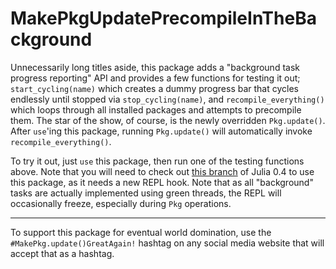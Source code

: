 # MakePkgUpdatePrecompileInTheBackground

Unnecessarily long titles aside, this package adds a "background task progress reporting" API and provides a few functions for testing it out; `start_cycling(name)` which creates a dummy progress bar that cycles endlessly until stopped via `stop_cycling(name)`, and `recompile_everything()` which loops through all installed packages and attempts to precompile them.  The star of the show, of course, is the newly overridden `Pkg.update()`.  After `use`'ing this package, running `Pkg.update()` will automatically invoke `recompile_everything()`.

To try it out, just `use` this package, then run one of the testing functions above.  Note that you will need to check out [this branch](https://github.com/JuliaLang/julia/tree/sf/replready) of Julia 0.4 to use this package, as it needs a new REPL hook.  Note that as all "background" tasks are actually implemented using green threads, the REPL will occasionally freeze, especially during `Pkg` operations.

---

To support this package for eventual world domination, use the `#MakePkg.update()GreatAgain!` hashtag on any social media website that will accept that as a hashtag.
